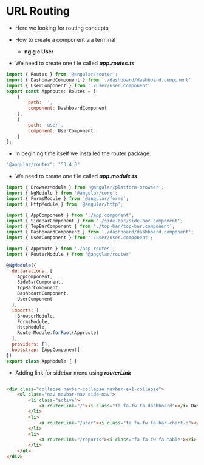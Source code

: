 # URL Routing

- Here we looking for routing concepts
- How to create a component via terminal
	- **ng g c User**

- We need to create one file called ***app.routes.ts***

```javascript
import { Routes } from '@angular/router';
import { DashboardComponent } from './dashboard/dashboard.component'
import { UserComponent } from './user/user.component'
export const Approute: Routes = [
    {
        path: '',
        component: DashboardComponent
    },
    {
        path: 'user',
        component: UserComponent
    }
];

```
- In begining time itself we installed the router package.

```javascript
"@angular/router": "^3.4.0"
```
- We need to create one file called ***app.module.ts***

```javascript
import { BrowserModule } from '@angular/platform-browser';
import { NgModule } from '@angular/core';
import { FormsModule } from '@angular/forms';
import { HttpModule } from '@angular/http';

import { AppComponent } from './app.component';
import { SideBarComponent } from './side-bar/side-bar.component';
import { TopBarComponent } from './top-bar/top-bar.component';
import { DashboardComponent } from './dashboard/dashboard.component';
import { UserComponent } from './user/user.component';

import { Approute } from './app.routes';
import { RouterModule } from '@angular/router'

@NgModule({
  declarations: [
    AppComponent,
    SideBarComponent,
    TopBarComponent,
    DashboardComponent,
    UserComponent
  ],
  imports: [
    BrowserModule,
    FormsModule,
    HttpModule,
    RouterModule.forRoot(Approute)
  ],
  providers: [],
  bootstrap: [AppComponent]
})
export class AppModule { }

```

- Adding link for sidebar menu using ***routerLink***

```html

<div class="collapse navbar-collapse navbar-ex1-collapse">
    <ul class="nav navbar-nav side-nav">
        <li class="active">
            <a routerLink="/"><i class="fa fa-fw fa-dashboard"></i> Dashboard</a>
        </li>
        <li>
            <a routerLink="/user"><i class="fa fa-fw fa-bar-chart-o"></i> User</a>
        </li>
        <li>
            <a routerLink="/reports"><i class="fa fa-fw fa-table"></i> Reports</a>
        </li>
    </ul>
</div>

```